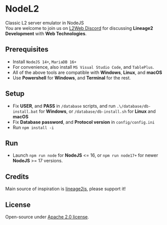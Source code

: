 # NodeL2
Classic L2 server emulator in NodeJS  
You are welcome to join us on [L2Web Discord](https://discord.com/invite/nxsWZe84ZX) for discussing **Lineage2 Development** with **Web Technologies**.

## Prerequisites
* Install `NodeJS 14+`, `MariaDB 16+`
* For convenience, also install `MS Visual Studio Code`, and `TablePlus`.
* All of the above tools are compatible with **Windows**, **Linux**, and **macOS**
* Use **Powershell** for **Windows**, and **Terminal** for the rest.

## Setup
* Fix **USER**, and **PASS** in `/database` scripts, and run `.\/database/db-install.bat` for **Windows**, or `/database/db-install.sh` for **Linux** and **macOS**
* Fix **Database password**, and **Protocol version** in `config/config.ini`
* Run `npm install -i`

## Run
* Launch `npm run node` for **NodeJS** <= 16, or `npm run node17+` for newer **NodeJS** >= 17 versions.

## Credits
Main source of inspiration is <a href="https://github.com/lineage2js/lineage2js">lineage2js</a>, please support it!

## License
Open-source under [Apache 2.0 license](https://www.apache.org/licenses/LICENSE-2.0).
